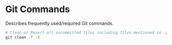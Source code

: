 # Git Commands

Describes frequently used/required Git commands.

```sh
# Clean or Revert all uncommitted files including files mentioned in .gitignore
git clean -f -X
```
